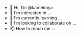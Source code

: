 - 👋 Hi, I’m @kamekhya
- 👀 I’m interested in ...
- 🌱 I’m currently learning ...
- 💞️ I’m looking to collaborate on ...
- 📫 How to reach me ...

<!---
kamekhya/kamekhya is a ✨ special ✨ repository because its `README.md` (this file) appears on your GitHub profile.
You can click the Preview link to take a look at your changes.
--->
